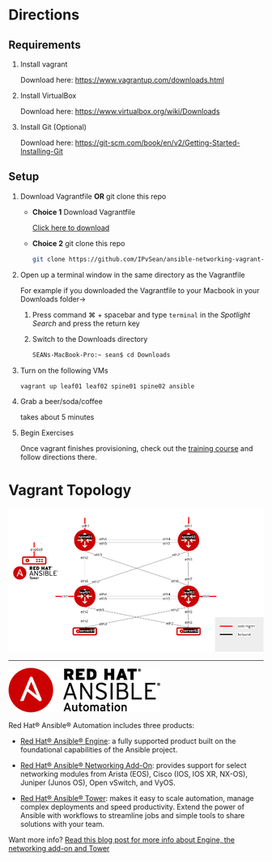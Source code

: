 # Directions

## Requirements

1. Install vagrant

   Download here: <a href="https://www.vagrantup.com/downloads.html" target="_blank">https://www.vagrantup.com/downloads.html</a>

2. Install VirtualBox

   Download here: <a href="https://www.virtualbox.org/wiki/Downloads" target="_blank">https://www.virtualbox.org/wiki/Downloads</a>

3. Install Git (Optional)

   Download here: <a href="https://git-scm.com/book/en/v2/Getting-Started-Installing-Git" target="_blank">https://git-scm.com/book/en/v2/Getting-Started-Installing-Git</a>

## Setup

1. Download Vagrantfile **OR** git clone this repo

    * **Choice 1** Download Vagrantfile

       <a href="https://raw.githubusercontent.com/IPvSean/ansible-networking-vagrant-demo/master/Vagrantfile" download="Vagrantfile">Click here to download</a>

    * **Choice 2** git clone this repo  

       ```bash
       git clone https://github.com/IPvSean/ansible-networking-vagrant-demo
       ```

4. Open up a terminal window in the same directory as the Vagrantfile

   For example if you downloaded the Vagrantfile to your Macbook in your Downloads folder->

    1. Press command ⌘ + spacebar and type `terminal` in the *Spotlight Search* and press the return key
    2. Switch to the Downloads directory

       ```bash
       SEANs-MacBook-Pro:~ sean$ cd Downloads
       ```

5. Turn on the following VMs

   ```bash
   vagrant up leaf01 leaf02 spine01 spine02 ansible
   ```

6. Grab a beer/soda/coffee

   takes about 5 minutes

7. Begin Exercises

   Once vagrant finishes provisioning, check out the [training course](training-course) and follow directions there.

# Vagrant Topology
![Network Topology Diagram](images/diagram.png)


 ---
![Red Hat Ansible Automation](images/rh-ansible-automation.png)

Red Hat® Ansible® Automation includes three products:

- [Red Hat® Ansible® Engine](https://www.ansible.com/ansible-engine): a fully supported product built on the foundational capabilities of the Ansible project.

- [Red Hat® Ansible® Networking Add-On](https://www.ansible.com/ansible-engine): provides support for select networking modules from Arista (EOS), Cisco (IOS, IOS XR, NX-OS), Juniper (Junos OS), Open vSwitch, and VyOS.

- [Red Hat® Ansible® Tower](https://www.ansible.com/tower): makes it easy to scale automation, manage complex deployments and speed productivity. Extend the power of Ansible with workflows to streamline jobs and simple tools to share solutions with your team.

Want more info?
[Read this blog post for more info about Engine, the networking add-on and Tower](https://www.ansible.com/blog/red-hat-ansible-automation-engine-vs-tower)
